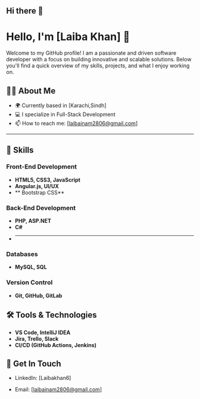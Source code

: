 ## Hi there 👋
# Hello, I'm [Laiba Khan] 👋

Welcome to my GitHub profile! I am a passionate and driven software developer with a focus on building innovative and scalable solutions. Below you'll find a quick overview of my skills, projects, and what I enjoy working on.

## 👨‍💻 About Me

- 🌍 Currently based in [Karachi,Sindh]
- 💻 I specialize in Full-Stack Development
- 📫 How to reach me: [laibainam2806@gmail.com]

---

## 🚀 Skills

### Front-End Development
- **HTML5, CSS3, JavaScript**
- **Angular.js, UI/UX**
- ** Bootstrap CSS**

### Back-End Development
- **PHP, ASP.NET**
- **C#**
- ****

### Databases
- **MySQL, SQL**

### Version Control
- **Git, GitHub, GitLab**

## 🛠 Tools & Technologies
- **VS Code, IntelliJ IDEA**
- **Jira, Trello, Slack**
- **CI/CD (GitHub Actions, Jenkins)**

## 📣 Get In Touch

- LinkedIn: [Laibakhan6]

- Email: [laibainam2806@gmail.com]
